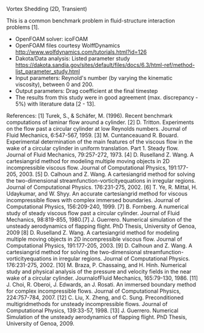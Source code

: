 Vortex Shedding (2D, Transient)

This is a common benchmark problem in fluid-structure interaction problems [1]. 

 - OpenFOAM solver: icoFOAM
 - OpenFOAM files courtesy WolffDynamics 
   http://www.wolfdynamics.com/tutorials.html?id=126
 - Dakota/Data analysis: Listed parameter study
   https://dakota.sandia.gov/sites/default/files/docs/6.3/html-ref/method-list_parameter_study.html
 - Input parameters: Reynold's number (by varying the kinematic viscosity), between 0 and 200. 
 - Output parameters: Drag coefficient at the final timestep
 - The results from this study were in good agreement (max. discrepancy - 5%) with literature data [2 - 13].

References:
[1] Turek, S., & Schäfer, M. (1996). Recent benchmark computations of laminar flow around a cylinder.
[2] D. Tritton.  Experiments on the flow past a circular cylinder at low Reynolds numbers.  Journal of Fluid Mechanics, 6:547-567, 1959.
[3] M. Cuntanceauand R. Bouard.  Experimental determination of the main features of the viscous flow in the wake of a circular cylinder in uniform translation.  Part 1.  Steady flow.  Journal of Fluid Mechanics, 79:257-272, 1973.
[4] D. Ruselland Z. Wang.  A cartesiangrid method for modeling multiple moving objects in 2D incompressible viscous flow.  Journal of Computational Physics, 191:177-205, 2003.
[5] D. Calhoun and Z. Wang. A cartesiangrid method for solving the two-dimensional streamfunction-vorticityequations in irregular regions.  Journal of Computational Physics. 176:231-275, 2002.
[6] T. Ye, R. Mittal, H. Udaykumar, and W. Shyy.  An accurate cartesiangrid method for viscous incompressible flows with complex immersed boundaries.  Journal of Computational Physics, 156:209-240, 1999.
[7] B. Fornberg.  A numerical study of steady viscous flow past a circular cylinder.  Journal of Fluid Mechanics, 98:819-855, 1980.[7]  J. Guerrero.  Numerical simulation of the unsteady aerodynamics of flapping flight.  PhD Thesis, University of Genoa, 2009
[8] D. Ruselland Z. Wang.  A cartesiangrid method for modeling multiple moving objects in 2D incompressible viscous flow.  Journal of Computational Physics, 191:177-205, 2003.
[9] D. Calhoun and Z. Wang. A cartesiangrid method for solving the two-dimensional streamfunction-vorticityequations in irregular regions.  Journal of Computational Physics. 176:231-275, 2002.
[10] M. Braza, P. Chassaing, and H. Hinh. Numerical study and physical analysis of the pressure and velocity fields in the near wake of a circular cylinder.  JournalofFluid Mechanics, 165:79-130, 1986.
[11] J. Choi, R. Oberoi, J. Edwards, an J. Rosati.  An immersed boundary method for complex incompressible flows.  Journal of Computational Physics, 224:757-784, 2007.
[12] C. Liu, X. Zheng, and C. Sung. Preconditioned multigridmethods for unsteady incompressible flows.  Journal of Computational Physics, 139:33-57, 1998.
[13] J. Guerrero.  Numerical Simulation of the unsteady aerodynamics of flapping flight.  PhD Thesis, University of Genoa, 2009.


